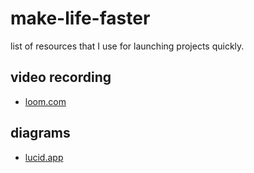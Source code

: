 # make-life-faster
list of resources that I use for launching projects quickly.

## video recording
- [loom.com](https://www.loom.com/looms/videos)


## diagrams
- [lucid.app](https://lucid.app/documents#/dashboard)

